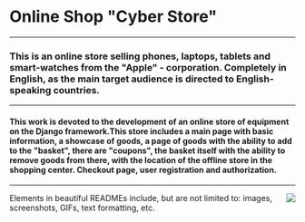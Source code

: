 # Online Shop "Cyber Store"
___
### This is an online store selling phones, laptops, tablets and smart-watches from the "Apple" - corporation. Completely in English, as the main target audience is directed to English-speaking countries.
___
#### This work is devoted to the development of an online store of equipment on the Django framework.This store includes a main page with basic information, a showcase of goods, a page of goods with the ability to add to the "basket", there are "coupons", the basket itself with the ability to remove goods from there, with the location of the offline store in the shopping center. Checkout page, user registration and authorization.
___
<img src="/static/img/icon.png" align="right" />


Elements in beautiful READMEs include, but are not limited to: images, screenshots, GIFs, text formatting, etc.

